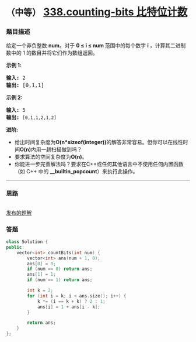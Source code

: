 # `（中等）` [338.counting-bits 比特位计数](https://leetcode-cn.com/problems/counting-bits/)

### 题目描述
<p>给定一个非负整数&nbsp;<strong>num</strong>。对于&nbsp;<strong>0 ≤ i ≤ num </strong>范围中的每个数字&nbsp;<strong>i&nbsp;</strong>，计算其二进制数中的 1 的数目并将它们作为数组返回。</p>

<p><strong>示例 1:</strong></p>

<pre><strong>输入: </strong>2
<strong>输出: </strong>[0,1,1]</pre>

<p><strong>示例&nbsp;2:</strong></p>

<pre><strong>输入: </strong>5
<strong>输出: </strong><code>[0,1,1,2,1,2]</code></pre>

<p><strong>进阶:</strong></p>

<ul>
	<li>给出时间复杂度为<strong>O(n*sizeof(integer))</strong>的解答非常容易。但你可以在线性时间<strong>O(n)</strong>内用一趟扫描做到吗？</li>
	<li>要求算法的空间复杂度为<strong>O(n)</strong>。</li>
	<li>你能进一步完善解法吗？要求在C++或任何其他语言中不使用任何内置函数（如 C++ 中的&nbsp;<strong>__builtin_popcount</strong>）来执行此操作。</li>
</ul>


---
### 思路
```
```

[发布的题解](https://leetcode-cn.com/problems/counting-bits/solution/counting-bits-by-ikaruga/)

### 答题
``` C++
class Solution {
public:
    vector<int> countBits(int num) {
        vector<int> ans(num + 1, 0);
        ans[0] = 0;
        if (num == 0) return ans;
        ans[1] = 1;
        if (num == 1) return ans;

        int k = 2;
        for (int i = k; i < ans.size(); i++) {
            k *= (i == k + k) ? 2 : 1;
            ans[i] = 1 + ans[i - k];
        }

        return ans;
    }
};
```




